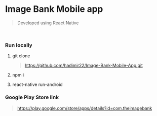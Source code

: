 # **Image Bank Mobile app**

> Developed using React Native

 <br />

### **Run locally**

1.  git clone

    > https://github.com/hadimir22/Image-Bank-Mobile-App.git

2.  npm i

3.  react-native run-android

### **Google Play Store link**

> https://play.google.com/store/apps/details?id=com.theimagebank
